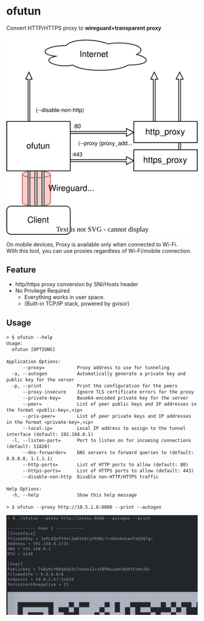 # ofutun

Convert HTTP/HTTPS proxy to **wireguard+transparent proxy**

![arch](./arch.drawio.svg)

On mobile devices, Proxy is available only when connected to Wi-Fi.  
With this tool, you can use proxies regardless of Wi-Fi/mobile connection.

## Feature

- http/https proxy conversion by SNI/Hosts header
- No Privilege Required
  - Everything works in user space.
  - (Built-in TCP/IP stack, powered by gvisor)

## Usage
```
> $ ofutun --help                                 
Usage:
  ofutun [OPTIONS]

Application Options:
      --proxy=            Proxy address to use for tunneling
  -a, --autogen           Automatically generate a private key and public key for the server
  -p, --print             Print the configuration for the peers
      --proxy-insecure    Ignore TLS certificate errors for the proxy
      --private-key=      Base64-encoded private key for the server
      --peer=             List of peer public keys and IP addresses in the format <public-key>,<ip>
      --priv-peer=        List of peer private keys and IP addresses in the format <private-key>,<ip>
      --local-ip=         Local IP address to assign to the tunnel interface (default: 192.168.0.1)
  -l, --listen-port=      Port to listen on for incoming connections (default: 51820)
      --dns-forwarder=    DNS servers to forward queries to (default: 8.8.8.8, 1.1.1.1)
      --http-ports=       List of HTTP ports to allow (default: 80)
      --https-ports=      List of HTTPS ports to allow (default: 443)
      --disable-non-http  Disable non-HTTP/HTTPS traffic

Help Options:
  -h, --help              Show this help message

> $ ofutun --proxy http://10.5.1.6:8080 --print --autogen
```

![screenshot.png](./screenshot.png)

